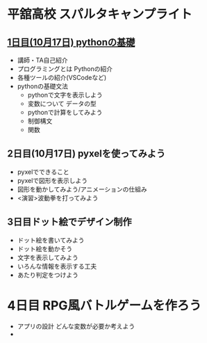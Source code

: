 # 平舘高校 スパルタキャンプライト

## [1日目(10月17日) pythonの基礎]("./day1/day1.md")
- 講師・TA自己紹介
- プログラミングとは Pythonの紹介
- 各種ツールの紹介(VSCodeなど)
- pythonの基礎文法
    - pythonで文字を表示しよう
    - 変数について データの型
    - pythonで計算をしてみよう
    - 制御構文
    - 関数

## 2日目(10月17日) pyxelを使ってみよう
- pyxelでできること
- pyxelで図形を表示しよう
- 図形を動かしてみよう/アニメーションの仕組み
- <演習>波動拳を打ってみよう

## 3日目ドット絵でデザイン制作
- ドット絵を書いてみよう
- ドット絵を動かそう
- 文字を表示してみよう
- いろんな情報を表示する工夫
- あたり判定をつけよう

# 4日目 RPG風バトルゲームを作ろう
- アプリの設計 どんな変数が必要か考えよう
- 
